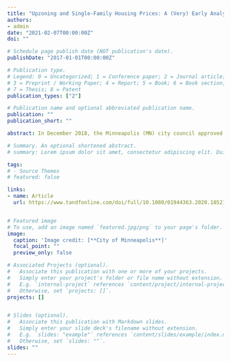 ```yaml
---
title: "Upzoning and Single-Family Housing Prices: A (Very) Early Analysis of the Minneapolis 2040 Plan"
authors:
- admin
date: "2021-02-07T00:00:00Z"
doi: ""

# Schedule page publish date (NOT publication's date).
publishDate: "2017-01-01T00:00:00Z"

# Publication type.
# Legend: 0 = Uncategorized; 1 = Conference paper; 2 = Journal article;
# 3 = Preprint / Working Paper; 4 = Report; 5 = Book; 6 = Book section;
# 7 = Thesis; 8 = Patent
publication_types: ["2"]

# Publication name and optional abbreviated publication name.
publication: ""
publication_short: ""

abstract: In December 2018, the Minneapolis (MN) city council approved a new comprehensive plan that proposed eliminating single-family zoning restrictions throughout the city. In this project, I study the initial impact of this change on the sales prices of affected housing units. I estimate a series of difference-in-differences models comparing the sales price of houses within 3-km of the Minneapolis border in the year before and year after the city adopted the plan. I find that compared with similar unaffected properties in surrounding cities, the Minneapolis plan change was associated with a 3% and 5% increase in the price of affected housing units. In addition, there is some evidence that this price increase is due to the new development option it offers property owners. I find that the plan-related price increases are larger in inexpensive neighborhoods and for properties that are small relative to their immediate neighbors.

# Summary. An optional shortened abstract.
# summary: Lorem ipsum dolor sit amet, consectetur adipiscing elit. Duis posuere tellus ac convallis placerat. Proin # tincidunt magna sed ex sollicitudin condimentum.

tags:
# - Source Themes
# featured: false

links:
- name: Article
  url: https://www.tandfonline.com/doi/full/10.1080/01944363.2020.1852101?casa_token=NbLT4M9eULMAAAAA%3Ab5HBe1Au0TTqAv0OG1xwlq3CjnCUqeG51TuohhjEIQyFPW5ep4xX9Es1YpaqyEMiIFCSci5-acmCSg


# Featured image
# To use, add an image named `featured.jpg/png` to your page's folder. 
image:
  caption: 'Image credit: [**City of Minneapolis**]'
  focal_point: ""
  preview_only: false

# Associated Projects (optional).
#   Associate this publication with one or more of your projects.
#   Simply enter your project's folder or file name without extension.
#   E.g. `internal-project` references `content/project/internal-project/index.md`.
#   Otherwise, set `projects: []`.
projects: []


# Slides (optional).
#   Associate this publication with Markdown slides.
#   Simply enter your slide deck's filename without extension.
#   E.g. `slides: "example"` references `content/slides/example/index.md`.
#   Otherwise, set `slides: ""`.
slides: ""
---
```


